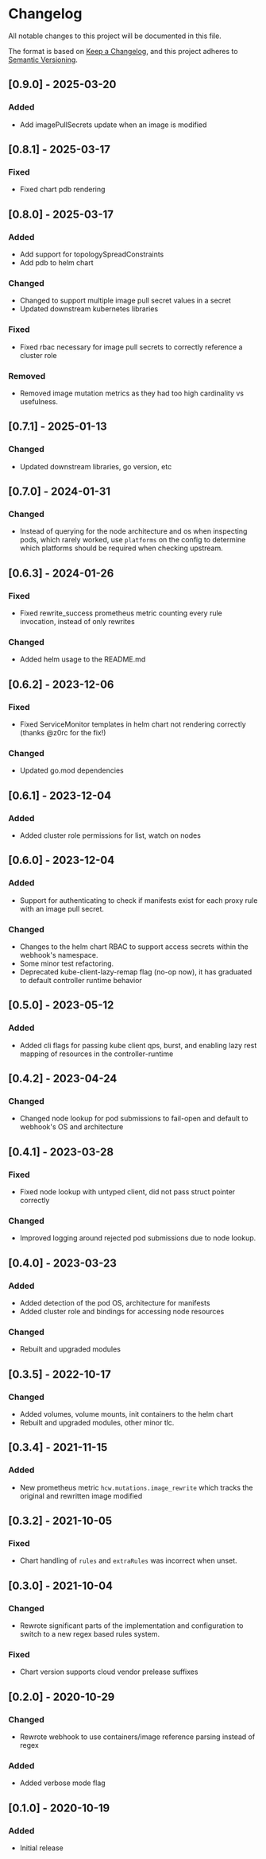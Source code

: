 # Changelog
All notable changes to this project will be documented in this file.

The format is based on [Keep a Changelog](https://keepachangelog.com/en/1.0.0/),
and this project adheres to [Semantic Versioning](https://semver.org/spec/v2.0.0.html).

## [0.9.0] - 2025-03-20
### Added
- Add imagePullSecrets update when an image is modified

## [0.8.1] - 2025-03-17
### Fixed
- Fixed chart pdb rendering

## [0.8.0] - 2025-03-17
### Added
- Add support for topologySpreadConstraints
- Add pdb to helm chart
### Changed
- Changed to support multiple image pull secret values in a secret
- Updated downstream kubernetes libraries
### Fixed
- Fixed rbac necessary for image pull secrets to correctly reference a cluster role
### Removed
- Removed image mutation metrics as they had too high cardinality vs usefulness.

## [0.7.1] - 2025-01-13
### Changed
- Updated downstream libraries, go version, etc

## [0.7.0] - 2024-01-31
### Changed
- Instead of querying for the node architecture and os when inspecting pods, which rarely worked, use `platforms` on the config to determine which platforms should be required when checking upstream.

## [0.6.3] - 2024-01-26
### Fixed
- Fixed rewrite_success prometheus metric counting every rule invocation, instead of only rewrites
### Changed
- Added helm usage to the README.md

## [0.6.2] - 2023-12-06
### Fixed
- Fixed ServiceMonitor templates in helm chart not rendering correctly (thanks @z0rc for the fix!)
### Changed
- Updated go.mod dependencies

## [0.6.1] - 2023-12-04
### Added
- Added cluster role permissions for list, watch on nodes

## [0.6.0] - 2023-12-04
### Added
- Support for authenticating to check if manifests exist for each proxy rule with an image pull secret.
### Changed
- Changes to the helm chart RBAC to support access secrets within the webhook's namespace.
- Some minor test refactoring.
- Deprecated kube-client-lazy-remap flag (no-op now), it has graduated to default controller runtime behavior

## [0.5.0] - 2023-05-12
### Added
- Added cli flags for passing kube client qps, burst, and enabling lazy rest mapping of resources in the controller-runtime

## [0.4.2] - 2023-04-24
### Changed
- Changed node lookup for pod submissions to fail-open and default to webhook's OS and architecture

## [0.4.1] - 2023-03-28
### Fixed
- Fixed node lookup with untyped client, did not pass struct pointer correctly
### Changed
- Improved logging around rejected pod submissions due to node lookup.

## [0.4.0] - 2023-03-23
### Added
- Added detection of the pod OS, architecture for manifests
- Added cluster role and bindings for accessing node resources
### Changed
- Rebuilt and upgraded modules

## [0.3.5] - 2022-10-17
### Changed
- Added volumes, volume mounts, init containers to the helm chart
- Rebuilt and upgraded modules, other minor tlc.

## [0.3.4] - 2021-11-15
### Added
- New prometheus metric `hcw.mutations.image_rewrite` which tracks the original and rewritten image modified

## [0.3.2] - 2021-10-05
### Fixed
- Chart handling of `rules` and `extraRules` was incorrect when unset.

## [0.3.0] - 2021-10-04
### Changed
- Rewrote significant parts of the implementation and configuration to switch to a new regex based rules system.
### Fixed
- Chart version supports cloud vendor prelease suffixes

## [0.2.0] - 2020-10-29
### Changed
- Rewrote webhook to use containers/image reference parsing instead of regex
### Added
- Added verbose mode flag

## [0.1.0] - 2020-10-19
### Added
- Initial release
